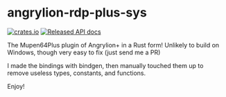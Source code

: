 # angrylion-rdp-plus-sys

[![crates.io](https://img.shields.io/crates/v/angrylion-rdp-plus-sys.svg)](https://crates.io/crates/angrylion-rdp-plus-sys)
[![Released API docs](https://docs.rs/angrylion-rdp-plus-sys/badge.svg)](https://docs.rs/angrylion-rdp-plus-sys)

The Mupen64Plus plugin of Angrylion+ in a Rust form!
Unlikely to build on Windows, though very easy to fix (just send me a PR)

I made the bindings with bindgen, then manually touched them up to remove useless types, constants, and functions.

Enjoy!
